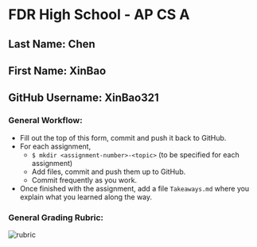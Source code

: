 # FDR High School - AP CS A

## Last Name:  Chen
## First Name: XinBao
## GitHub Username: XinBao321


### General Workflow:
* Fill out the top of this form, commit and push it back to GitHub.
* For each assignment,
  * `$ mkdir <assignment-number>-<topic>` (to be specified for each assignment)
  * Add files, commit and push them up to GitHub.
  * Commit frequently as you work.
* Once finished with the assignment, add a file `Takeaways.md` where you explain what you learned along the way.

### General Grading Rubric:
![rubric](rubric.png)
